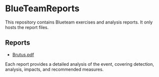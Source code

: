 # BlueTeamReports

This repository contains Blueteam exercises and analysis reports. It only hosts the report files.

## Reports

- [Brutus.pdf](BlueTeamReports/Brutus.pdf)


Each report provides a detailed analysis of the event, covering detection, analysis, impacts, and recommended measures.
